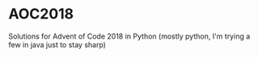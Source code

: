 # AOC2018
Solutions for Advent of Code 2018 in Python
(mostly python, I'm trying a few in java just to stay sharp)
